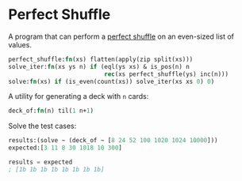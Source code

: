 # Perfect Shuffle

A program that can perform a [perfect shuffle](http://rosettacode.org/wiki/Perfect_shuffle) on an even-sized list of values.

```sml
perfect_shuffle:fn(xs) flatten(apply(zip split(xs)))
solve_iter:fn(xs ys n) if (eql(ys xs) & is_pos(n) n
                           rec(xs perfect_shuffle(ys) inc(n)))
solve:fn(xs) if (is_even(count(xs)) solve_iter(xs xs 0) 0)
```

A utility for generating a deck with `n` cards:

```sml
deck_of:fn(n) til(1 n+1)
```

Solve the test cases:

```lisp
results:(solve ~ (deck_of ~ [8 24 52 100 1020 1024 10000]))
expected:[3 11 8 30 1018 10 300]

results = expected
; [1b 1b 1b 1b 1b 1b 1b 1b]
```